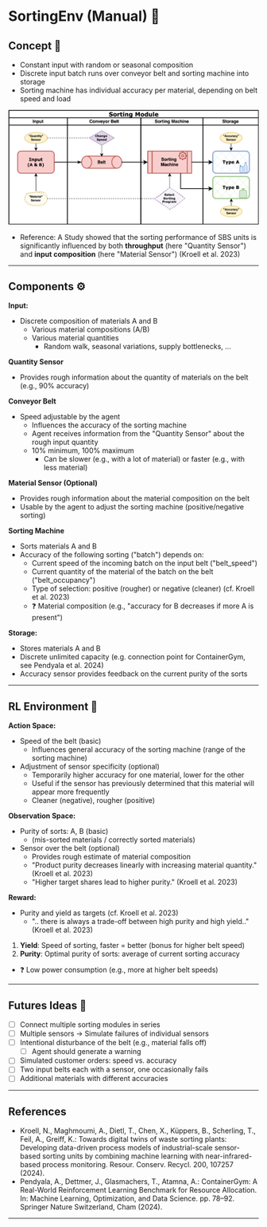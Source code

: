 # SortingEnv (Manual) 📕

## Concept 📝
- Constant input with random or seasonal composition
- Discrete input batch runs over conveyor belt and sorting machine into storage
- Sorting machine has individual accuracy per material, depending on belt speed and load

![alt text](../docs/Sorting_Flowchart.svg)

- Reference: A Study showed that the sorting performance of SBS units is significantly influenced by both **throughput** (here "Quantity Sensor") and **input composition** (here "Material Sensor") (Kroell et al. 2023)

--- 
## Components ⚙️
**Input:**
- Discrete composition of materials A and B
  - Various material compositions (A/B)
  - Various material quantities
    - Random walk, seasonal variations, supply bottlenecks, ...

**Quantity Sensor**
- Provides rough information about the quantity of materials on the belt (e.g., 90% accuracy)

**Conveyor Belt**
- Speed adjustable by the agent
  - Influences the accuracy of the sorting machine
  - Agent receives information from the "Quantity Sensor" about the rough input quantity
  - 10% minimum, 100% maximum
    - Can be slower (e.g., with a lot of material) or faster (e.g., with less material)

**Material Sensor (Optional)**
- Provides rough information about the material composition on the belt
- Usable by the agent to adjust the sorting machine (positive/negative sorting)

**Sorting Machine**
- Sorts materials A and B
- Accuracy of the following sorting ("batch") depends on:
  - Current speed of the incoming batch on the input belt ("belt_speed")
  - Current quantity of the material of the batch on the belt ("belt_occupancy")
  - Type of selection: positive (rougher) or negative (cleaner) (cf. Kroell et al. 2023)
  - ❓ Material composition (e.g., "accuracy for B decreases if more A is present")

**Storage:**
- Stores materials A and B
- Discrete unlimited capacity (e.g. connection point for ContainerGym, see Pendyala et al. 2024)
- Accuracy sensor provides feedback on the current purity of the sorts

---
## RL Environment 🤖
**Action Space:**
- Speed of the belt (basic)
  - Influences general accuracy of the sorting machine (range of the sorting machine)
- Adjustment of sensor specificity (optional)
  - Temporarily higher accuracy for one material, lower for the other
  - Useful if the sensor has previously determined that this material will appear more frequently
  - Cleaner (negative), rougher (positive)

**Observation Space:** 
- Purity of sorts: A, B (basic)
  - (mis-sorted materials / correctly sorted materials)
- Sensor over the belt (optional)
  - Provides rough estimate of material composition
  - "Product purity decreases linearly with increasing material quantity." (Kroell et al. 2023)
  - "Higher target shares lead to higher purity." (Kroell et al. 2023)

**Reward:**   
- Purity and yield as targets (cf. Kroell et al. 2023)
  - ".. there is always a trade-off between high purity and high yield.." (Kroell et al. 2023)

1. **Yield**: Speed of sorting, faster = better (bonus for higher belt speed)
2. **Purity**: Optimal purity of sorts: average of current sorting accuracy

- ❓ Low power consumption (e.g., more at higher belt speeds)

---

## Futures Ideas 🔮
- [ ] Connect multiple sorting modules in series
- [ ] Multiple sensors -> Simulate failures of individual sensors
- [ ] Intentional disturbance of the belt (e.g., material falls off)
  - [ ] Agent should generate a warning
- [ ] Simulated customer orders: speed vs. accuracy
- [ ] Two input belts each with a sensor, one occasionally fails
- [ ] Additional materials with different accuracies

---

## References
- Kroell, N., Maghmoumi, A., Dietl, T., Chen, X., Küppers, B., Scherling, T., Feil, A., Greiff, K.: Towards digital twins of waste sorting plants: Developing data-driven process models of industrial-scale sensor-based sorting units by combining machine learning with near-infrared-based process monitoring. Resour. Conserv. Recycl. 200, 107257 (2024).
- Pendyala, A., Dettmer, J., Glasmachers, T., Atamna, A.: ContainerGym: A Real-World Reinforcement Learning Benchmark for Resource Allocation. In: Machine Learning, Optimization, and Data Science. pp. 78–92. Springer Nature Switzerland, Cham (2024).

---